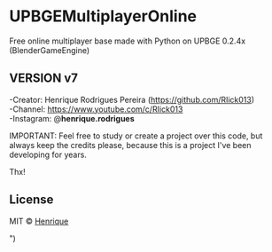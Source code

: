 # UPBGEMultiplayerOnline
Free online multiplayer base made with Python on UPBGE 0.2.4x (BlenderGameEngine)

## VERSION v7 ##

-Creator: Henrique Rodrigues Pereira (https://github.com/RIick013)<br>
-Channel: https://www.youtube.com/c/RIick013<br>
-Instagram: @__henrique.rodrigues__<br>

IMPORTANT: Feel free to study or create a project over this code, but always keep the credits please, because this is a project I've been developing for years.

Thx!

## License

MIT © [Henrique](https://github.com/RIick-013)

")
